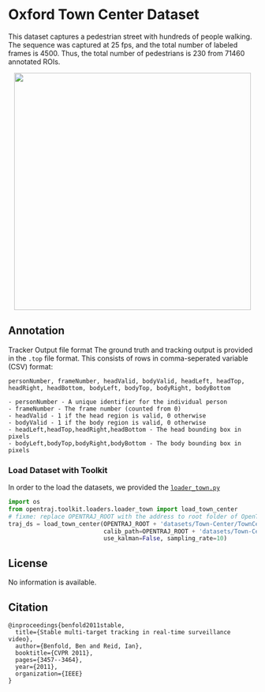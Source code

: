 # Oxford Town Center Dataset
This dataset captures a pedestrian street with hundreds of people walking. The sequence was captured at 25 fps, and the total number of labeled frames is 4500. Thus, the total number of pedestrians is 230 from 71460 annotated ROIs.

<p align='center'>
  <img src='reference.jpg' width='480px'\>
</p>

## Annotation
Tracker Output file format
The ground truth and tracking output is provided in the `.top` file format. This consists of rows in comma-seperated variable (CSV) format:
```
personNumber, frameNumber, headValid, bodyValid, headLeft, headTop, headRight, headBottom, bodyLeft, bodyTop, bodyRight, bodyBottom

- personNumber - A unique identifier for the individual person
- frameNumber - The frame number (counted from 0)
- headValid - 1 if the head region is valid, 0 otherwise
- bodyValid - 1 if the body region is valid, 0 otherwise
- headLeft,headTop,headRight,headBottom - The head bounding box in pixels
- bodyLeft,bodyTop,bodyRight,bodyBottom - The body bounding box in pixels
```

### Load Dataset with Toolkit
In order to the load the datasets, we provided the [`loader_town.py`](../../toolkit/loaders/loader_town.py)

```python
import os
from opentraj.toolkit.loaders.loader_town import load_town_center
# fixme: replace OPENTRAJ_ROOT with the address to root folder of OpenTraj
traj_ds = load_town_center(OPENTRAJ_ROOT + 'datasets/Town-Center/TownCentre-groundtruth-top.txt',
                           calib_path=OPENTRAJ_ROOT + 'datasets/Town-Center/TownCentre-calibration-ci.txt',
                           use_kalman=False, sampling_rate=10)

```

## License
No information is available.

## Citation
```
@inproceedings{benfold2011stable,
  title={Stable multi-target tracking in real-time surveillance video},
  author={Benfold, Ben and Reid, Ian},
  booktitle={CVPR 2011},
  pages={3457--3464},
  year={2011},
  organization={IEEE}
}
```
